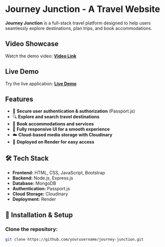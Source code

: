 # Journey Junction - A Travel Website

**Journey Junction** is a full-stack travel platform designed to help users seamlessly explore destinations, plan trips, and book accommodations.

##  Video Showcase


Watch the demo video: **[Video Link](#)**  

##  Live Demo


Try the live application: **[Live Demo](https://journey-junction-dvx9.onrender.com/listings)**  

##  Features

- 🔐 **Secure user authentication & authorization** (Passport.js)  
- 🔍 **Explore and search travel destinations**  
- 🏨 **Book accommodations and services**  
- 📱 **Fully responsive UI for a smooth experience**  
- ☁️ **Cloud-based media storage with Cloudinary**  
- 🚀 **Deployed on Render for easy access**  

## 🛠️ Tech Stack

- **Frontend:** HTML, CSS, JavaScript, Bootstrap  
- **Backend:** Node.js, Express.js  
- **Database:** MongoDB  
- **Authentication:** Passport.js  
- **Cloud Storage:** Cloudinary  
- **Deployment:** Render  

## 🚀 Installation & Setup

### Clone the repository:
```bash
git clone https://github.com/yourusername/journey-junction.git
